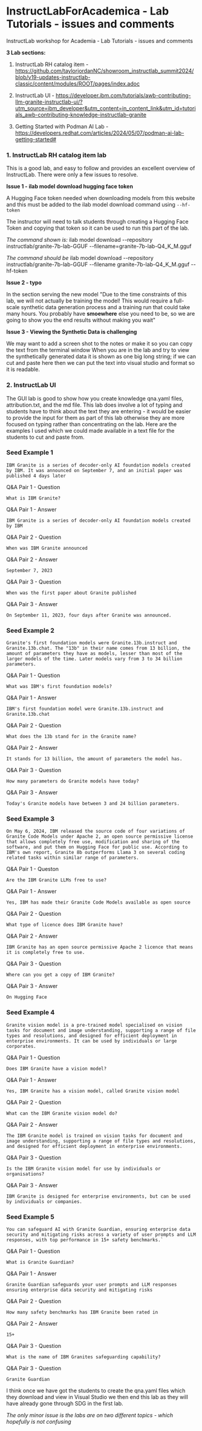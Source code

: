 # InstructLabForAcademica - Lab Tutorials - issues and comments
InstructLab workshop for Academia - Lab Tutorials - issues and comments

**3 Lab sections:**


1.  InstructLab RH catalog item - https://github.com/taylorjordanNC/showroom_instructlab_summit2024/blob/v19-updates-instructlab-classic/content/modules/ROOT/pages/index.adoc

2.  InstructLab UI - https://developer.ibm.com/tutorials/awb-contributing-llm-granite-instructlab-ui/?utm_source=ibm_developer&utm_content=in_content_link&utm_id=tutorials_awb-contributing-knowledge-instructlab-granite

3.  Getting Started with Podman AI Lab - https://developers.redhat.com/articles/2024/05/07/podman-ai-lab-getting-started#



### 1.  InstructLab RH catalog item lab ###

This is a good lab, and easy to follow and provides an excellent overview of InstructLab.  There were only a few issues to resolve.

**Issue 1 - ilab model download hugging face token**

A Hugging Face token needed when downloading models from this website and this must be added to the ilab model download command using `--hf-token` 

The instructor will need to talk students through creating a Hugging Face Token and copying that token so it can be used to run this part of the lab. 

*The command shown is:*
ilab model download --repository instructlab/granite-7b-lab-GGUF --filename=granite-7b-lab-Q4_K_M.gguf

*The command should be*
ilab model download --repository instructlab/granite-7b-lab-GGUF --filename granite-7b-lab-Q4_K_M.gguf --hf-token <your-huggingface-token>


**Issue 2 - typo**

In the section serving the new model
"Due to the time constraints of this lab, we will not actually be training the model! This would require a full-scale synthetic data generation process and a training run that could take many hours. You probably have **smoewhere** else you need to be, so we are going to show you the end results without making you wait"


**Issue 3 - Viewing the Synthetic Data is challenging** 

We may want to add a screen shot to the notes or make it so you can copy the text from the terminal window
When you are in the lab and try to view the synthetically generated data it is shown as one big long string; if we can cut and paste here then we can put the text into visual studio and format so it is readable. 


### 2.  InstructLab UI ###

The GUI lab is good to show how you create knowledge qna.yaml files, attribution.txt, and the md file.  This lab does involve a lot of typing and students have to think about the text they are entering - it would be easier to provide the input for them as part of this lab otherwise they are more focused on typing rather than concentrating on the lab. Here are the examples I used which we could made available in a text file for the students to cut and paste from. 

### Seed Example 1 ###

    IBM Granite is a series of decoder-only AI foundation models created by IBM. It was announced on September 7, and an initial paper was published 4 days later

Q&A Pair 1 - Question

    What is IBM Granite?

Q&A Pair 1 - Answer

    IBM Granite is a series of decoder-only AI foundation models created by IBM

Q&A Pair 2 - Question

    When was IBM Granite announced

Q&A Pair 2 - Answer

    September 7, 2023

Q&A Pair 3 - Question

    When was the first paper about Granite published

Q&A Pair 3 - Answer
    
    On September 11, 2023, four days after Granite was announced.


### Seed Example 2 ###

    Granite's first foundation models were Granite.13b.instruct and Granite.13b.chat. The "13b" in their name comes from 13 billion, the amount of parameters they have as models, lesser than most of the larger models of the time. Later models vary from 3 to 34 billion parameters.

Q&A Pair 1 - Question

    What was IBM's first foundation models?

Q&A Pair 1 - Answer

    IBM's first foundation model were Granite.13b.instruct and Granite.13b.chat

Q&A Pair 2 - Question

    What does the 13b stand for in the Granite name?

Q&A Pair 2 - Answer

    It stands for 13 billion, the amount of parameters the model has.

Q&A Pair 3 - Question

    How many parameters do Granite models have today?

Q&A Pair 3 - Answer

    Today's Granite models have between 3 and 24 billion parameters.


### Seed Example 3 ###

    On May 6, 2024, IBM released the source code of four variations of Granite Code Models under Apache 2, an open source permissive license that allows completely free use, modification and sharing of the software, and put them on Hugging Face for public use. According to IBM's own report, Granite 8b outperforms Llama 3 on several coding related tasks within similar range of parameters.

Q&A Pair 1 - Queston

    Are the IBM Granite LLMs free to use?

Q&A Pair 1 - Answer

    Yes, IBM has made their Granite Code Models available as open source

Q&A Pair 2 - Question

    What type of licence does IBM Granite have?

Q&A Pair 2 - Answer

    IBM Granite has an open source permissive Apache 2 licence that means it is completely free to use.

Q&A Pair 3 - Question

    Where can you get a copy of IBM Granite?

Q&A Pair 3 - Answer

    On Hugging Face


### Seed Example 4 ###

    Granite vision model is a pre-trained model specialised on vision tasks for document and image understanding, supporting a range of file types and resolutions, and designed for efficient deployment in enterprise environments. It can be used by individuals or large corporates. 

Q&A Pair 1 - Question

    Does IBM Granite have a vision model?

Q&A Pair 1 - Answer

    Yes, IBM Granite has a vision model, called Granite vision model

Q&A Pair 2 - Question

    What can the IBM Granite vision model do?

Q&A Pair 2 - Answer

    The IBM Granite model is trained on vision tasks for document and image understanding, supporting a range of file types and resolutions, and designed for efficient deployment in enterprise environments.

Q&A Pair 3 - Question 

    Is the IBM Granite vision model for use by individuals or organisations?

Q&A Pair 3 - Answer

    IBM Granite is designed for enterprise environments, but can be used by individuals or companies.



### Seed Example 5 ###

    You can safeguard AI with Granite Guardian, ensuring enterprise data security and mitigating risks across a variety of user prompts and LLM responses, with top performance in 15+ safety benchmarks.`

Q&A Pair 1 - Question

    What is Granite Guardian?

Q&A Pair 1 - Answer
    
    Granite Guardian safeguards your user prompts and LLM responses ensuring enterprise data security and mitigating risks

Q&A Pair 2 - Question

    How many safety benchmarks has IBM Granite been rated in
    
Q&A Pair 2 - Answer

    15+

Q&A Pair 3 - Question 

    What is the name of IBM Granites safeguarding capability?

Q&A Pair 3 - Question

    Granite Guardian



I think once we have got the students to create the qna.yaml files which they download and view in Visual Studio we then end this lab as they will have already gone through SDG in the first lab. 


*The only minor issue is the labs are on two different topics - which hopefully is not confusing*



